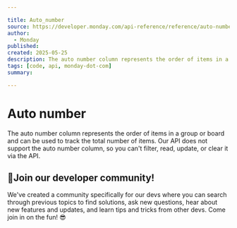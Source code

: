 ```yaml
---

title: Auto_number
source: https://developer.monday.com/api-reference/reference/auto-number
author:
  - Monday
published:
created: 2025-05-25
description: The auto number column represents the order of items in a group or board and can be used to track the total number of items. Our API does not support the auto number column, so you can't filter, read, update, or clear it via the API. 📘 Join our developer community!: We've created a community specif...
tags: [code, api, monday-dot-com]
summary:

---
```


# Auto number

The auto number column represents the order of items in a group or board and can be used to track the total number of items. Our API does not support the auto number column, so you can't filter, read, update, or clear it via the API.

## 📘Join our developer community!

We've created a community specifically for our devs where you can search through previous topics to find solutions, ask new questions, hear about new features and updates, and learn tips and tricks from other devs. Come join in on the fun! 😎
